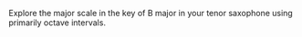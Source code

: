 Explore the major scale in the key of B major in your tenor saxophone using primarily octave intervals.